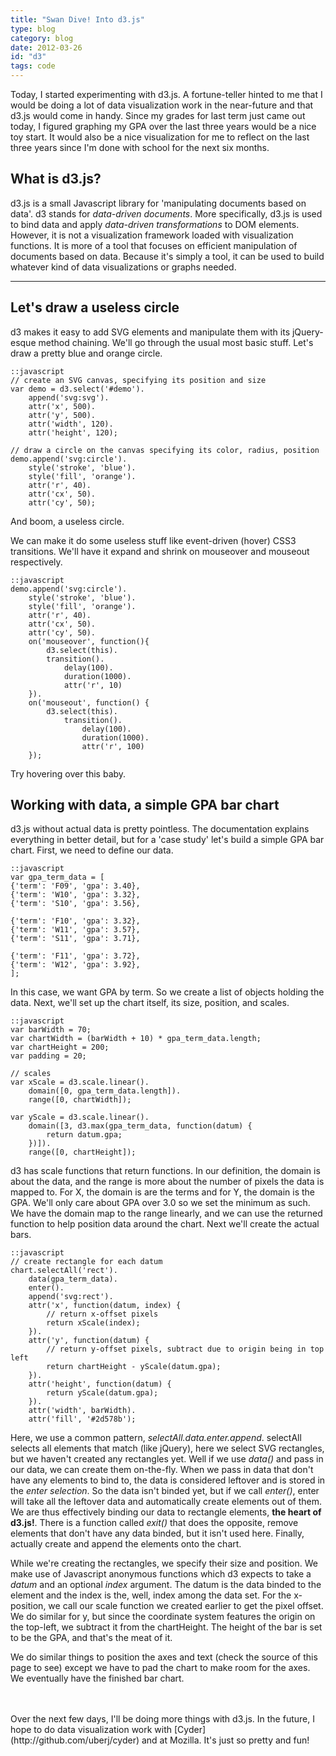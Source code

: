 ```yaml
---
title: "Swan Dive! Into d3.js"
type: blog
category: blog
date: 2012-03-26
id: "d3"
tags: code
---
```


Today, I started experimenting with d3.js. A fortune-teller hinted to me that
I would be doing a lot of data visualization work in the near-future and that
d3.js would come in handy. Since my grades for last term just came out today,
I figured graphing my GPA over the last three years would be a nice toy
start. It would also be a nice visualization for me to reflect on the last
three years since I'm done with school for the next six months.

## What is d3.js?

d3.js is a small Javascript library for 'manipulating documents based on
data'. d3 stands for *data-driven documents*. More specifically, d3.js is
used to bind data and apply *data-driven transformations* to DOM elements.
However, it is not a visualization framework loaded with visualization
functions. It is more of a tool that focuses on efficient manipulation of
documents based on data. Because it's simply a tool, it can be used to build
whatever kind of data visualizations or graphs needed.

---

<script type="text/javascript" src="http://mbostock.github.com/d3/d3.js"></script>

## Let's draw a useless circle

d3 makes it easy to add SVG elements and manipulate them with its
jQuery-esque method chaining. We'll go through the usual most basic stuff.
Let's draw a pretty blue and orange circle.

    ::javascript
    // create an SVG canvas, specifying its position and size
    var demo = d3.select('#demo').
        append('svg:svg').
        attr('x', 500).
        attr('y', 500).
        attr('width', 120).
        attr('height', 120);

    // draw a circle on the canvas specifying its color, radius, position
    demo.append('svg:circle').
        style('stroke', 'blue').
        style('fill', 'orange').
        attr('r', 40).
        attr('cx', 50).
        attr('cy', 50);

And boom, a useless circle.

<div id="demo"></div>
<script type="text/javascript" />
    var demo = d3.select('#demo').
        append('svg:svg').
        attr('x', 500).
        attr('y', 500).
        attr('width', 120).
        attr('height', 120);

    // draw a circle on the canvas specifying its color, radius, position
    demo.append('svg:circle').
        style('stroke', 'blue').
        style('fill', 'orange').
        attr('r', 40).
        attr('cx', 50).
        attr('cy', 50);
</script>

We can make it do some useless stuff like event-driven (hover) CSS3
transitions. We'll have it expand and shrink on mouseover and mouseout
respectively.

    ::javascript
    demo.append('svg:circle').
        style('stroke', 'blue').
        style('fill', 'orange').
        attr('r', 40).
        attr('cx', 50).
        attr('cy', 50).
        on('mouseover', function(){
            d3.select(this).
            transition().
                delay(100).
                duration(1000).
                attr('r', 10)
        }).
        on('mouseout', function() {
            d3.select(this).
                transition().
                    delay(100).
                    duration(1000).
                    attr('r', 100)
        });

Try hovering over this baby.

<div id="demo2"></div>
<script type="text/javascript" />
    var demo = d3.select('#demo2').
        append('svg:svg').
        attr('x', 500).
        attr('y', 500).
        attr('width', 120).
        attr('height', 100);

    demo.append('svg:circle').
        style('stroke', 'blue').
        style('fill', 'orange').
        attr('r', 40).
        attr('cx', 50).
        attr('cy', 50).
        on('mouseover', function(){
            d3.select(this).
            transition().
                delay(100).
                duration(1000).
                attr('r', 10)
        }).
        on('mouseout', function() {
            d3.select(this).
                transition().
                    delay(100).
                    duration(1000).
                    attr('r', 40)
        });
</script>

## Working with data, a simple GPA bar chart

d3.js without actual data is pretty pointless. The documentation explains
everything in better detail, but for a 'case study' let's build a simple GPA
bar chart. First, we need to define our data.

    ::javascript
    var gpa_term_data = [
    {'term': 'F09', 'gpa': 3.40},
    {'term': 'W10', 'gpa': 3.32},
    {'term': 'S10', 'gpa': 3.56},

    {'term': 'F10', 'gpa': 3.32},
    {'term': 'W11', 'gpa': 3.57},
    {'term': 'S11', 'gpa': 3.71},

    {'term': 'F11', 'gpa': 3.72},
    {'term': 'W12', 'gpa': 3.92},
    ];

In this case, we want GPA by term. So we create a list of objects holding the
data. Next, we'll set up the chart itself, its size, position, and scales.

    ::javascript
    var barWidth = 70;
    var chartWidth = (barWidth + 10) * gpa_term_data.length;
    var chartHeight = 200;
    var padding = 20;

    // scales
    var xScale = d3.scale.linear().
        domain([0, gpa_term_data.length]).
        range([0, chartWidth]);

    var yScale = d3.scale.linear().
        domain([3, d3.max(gpa_term_data, function(datum) {
            return datum.gpa;
        })]).
        range([0, chartHeight]);

d3 has scale functions that return functions. In our definition, the domain
is about the data, and the range is more about the number of pixels the data
is mapped to. For X, the domain is are the terms and for Y, the domain is the
GPA. We'll only care about GPA over 3.0 so we set the minimum as such. We
have the domain map to the range linearly, and we can use the returned
function to help position data around the chart. Next we'll create the actual
bars.

    ::javascript
    // create rectangle for each datum
    chart.selectAll('rect').
        data(gpa_term_data).
        enter().
        append('svg:rect').
        attr('x', function(datum, index) {
            // return x-offset pixels
            return xScale(index);
        }).
        attr('y', function(datum) {
            // return y-offset pixels, subtract due to origin being in top left
            return chartHeight - yScale(datum.gpa);
        }).
        attr('height', function(datum) {
            return yScale(datum.gpa);
        }).
        attr('width', barWidth).
        attr('fill', '#2d578b');

Here, we use a common pattern, *selectAll.data.enter.append*. selectAll
selects all elements that match (like jQuery), here we select SVG rectangles,
but we haven't created any rectangles yet. Well if we use *data()* and pass in
our data, we can create them on-the-fly. When we pass in data that don't have
any elements to bind to, the data is considered leftover and is stored in the
*enter selection*. So the data isn't binded yet, but if we call *enter()*,
enter will take all the leftover data and automatically create elements out
of them. We are thus effectively binding our data to rectangle elements,
**the heart of d3.js!**. There is a function called *exit()* that does the
opposite, remove elements that don't have any data binded, but it isn't used
here. Finally, actually create and append the elements onto the chart.

While we're creating the rectangles, we specify their size and position. We
make use of Javascript anonymous functions which d3 expects to take a *datum*
and an optional *index* argument. The datum is the data binded to the element
and the index is the, well, index among the data set. For the x-position, we
call our scale function we created earlier to get the pixel offset. We do
similar for y, but since the coordinate system features the origin on the
top-left, we subtract it from the chartHeight. The height of the bar is set
to be the GPA, and that's the meat of it.

We do similar things to position the axes and text (check the source of this
page to see) except we have to pad the chart to make room for the axes. We
eventually have the finished bar chart.
<br/>
<br/>

<div id="chart"></div>
<script type="text/javascript">
// define data
var gpa_term_data = [
    {'term': 'F09', 'gpa': 3.40},
    {'term': 'W10', 'gpa': 3.32},
    {'term': 'S10', 'gpa': 3.56},

    {'term': 'F10', 'gpa': 3.32},
    {'term': 'W11', 'gpa': 3.57},
    {'term': 'S11', 'gpa': 3.71},

    {'term': 'F11', 'gpa': 3.72},
    {'term': 'W12', 'gpa': 3.92},
];

var barWidth = 70;
var chartWidth = (barWidth + 10) * gpa_term_data.length;
var chartHeight = 200;
var padding = 20;

// scales
var xScale = d3.scale.linear().
    domain([0, gpa_term_data.length]).
    range([0, chartWidth]);

var yScale = d3.scale.linear().
    domain([3, d3.max(gpa_term_data, function(datum) {
        return datum.gpa;
    })]).
    range([0, chartHeight]);

// create canvas
var chart = d3.select('#chart').
    append('svg:svg').
    attr('width', chartWidth).
    attr('height', chartHeight + padding);

// create rectangle for each datum
chart.selectAll('rect').
    data(gpa_term_data).
    enter().
    append('svg:rect').
    attr('x', function(datum, index) {
        // return x-offset pixels
        return xScale(index);
    }).
    attr('y', function(datum) {
        // return y-offset pixels, subtract due to origin being in top left
        return chartHeight - yScale(datum.gpa);
    }).
    attr('height', function(datum) {
        return yScale(datum.gpa);
    }).
    attr('width', barWidth).
    attr('fill', '#2d578b');

// text
chart.selectAll('text').
    data(gpa_term_data).
    enter().
    append('svg:text').
    text(function(datum) {
        return datum.gpa;
    }).
    attr('x', function(datum, index) {
        return xScale(index) + barWidth / 2;
    }).
    attr('y', function(datum) {
        return chartHeight - yScale(datum.gpa);
    }).
    attr('dy', '1.2em'). // y padding
    attr('text-anchor', 'middle').
    attr('fill', 'white').
    attr("style", "font-size: 12; font-family: Helvetica, sans-serif");

// X axis text
chart.selectAll('text.xAxis').
    data(gpa_term_data).
    enter().
    append('svg:text').
    attr('class', 'xAxis').
    text(function(datum) {
        return datum.term;
    }).
    attr('x', function(datum, index) {
        return xScale(index) + barWidth / 2;
    }).
    attr('y', chartHeight + padding).
    attr('text-anchor', 'middle').
    attr("style", "font-size: 12; font-family: Helvetica, sans-serif");

// chart label
chart.append('svg:text').
    attr('class', 'label').
    text('GPA by Term').
    attr('x', 0).
    attr('y', 15);
</script>

<br/>
Over the next few days, I'll be doing more things with d3.js. In the future,
I hope to do data visualization work with
[Cyder](http://github.com/uberj/cyder) and at Mozilla. It's just so pretty
and fun!


